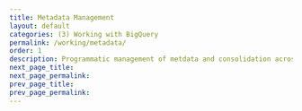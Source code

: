 ```yaml
---
title: Metadata Management 
layout: default
categories: (3) Working with BigQuery
permalink: /working/metadata/
order: 1
description: Programmatic management of metdata and consolidation across multiple tools
next_page_title: 
next_page_permalink: 
prev_page_title: 
prev_page_permalink: 
---
```

